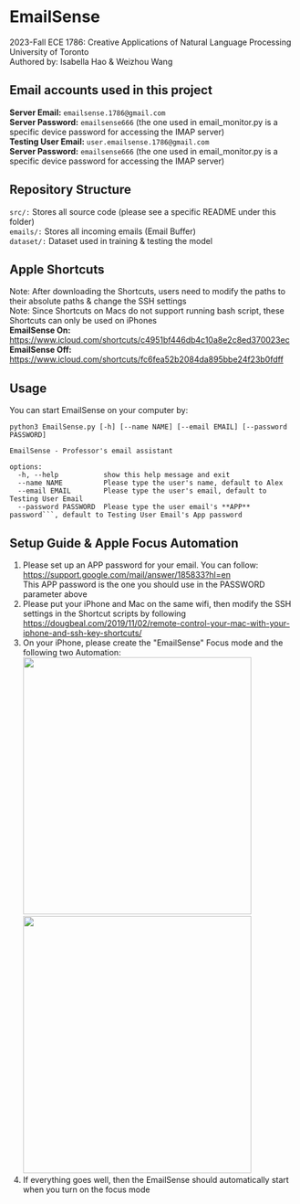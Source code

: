 # EmailSense
2023-Fall ECE 1786: Creative Applications of Natural Language Processing <br/>
University of Toronto <br/>
Authored by: Isabella Hao & Weizhou Wang <br/>

## Email accounts used in this project
**Server Email:** ```emailsense.1786@gmail.com```<br/>
**Server Password:** ```emailsense666``` (the one used in email_monitor.py is a specific device password for accessing the IMAP server)<br/>
**Testing User Email:** ```user.emailsense.1786@gmail.com```<br/>
**Server Password:** ```emailsense666``` (the one used in email_monitor.py is a specific device password for accessing the IMAP server)<br/>

## Repository Structure
```src/:``` Stores all source code (please see a specific README under this folder)<br/>
```emails/:``` Stores all incoming emails (Email Buffer)<br/>
```dataset/:``` Dataset used in training & testing the model<br/>

## Apple Shortcuts
Note: After downloading the Shortcuts, users need to modify the paths to their absolute paths & change the SSH settings <br/>
Note: Since Shortcuts on Macs do not support running bash script, these Shortcuts can only be used on iPhones <br/>
**EmailSense On:** https://www.icloud.com/shortcuts/c4951bf446db4c10a8e2c8ed370023ec <br/>
**EmailSense Off:** https://www.icloud.com/shortcuts/fc6fea52b2084da895bbe24f23b0fdff <br/>

## Usage
You can start EmailSense on your computer by:
```
python3 EmailSense.py [-h] [--name NAME] [--email EMAIL] [--password PASSWORD]

EmailSense - Professor's email assistant

options:
  -h, --help           show this help message and exit
  --name NAME          Please type the user's name, default to Alex
  --email EMAIL        Please type the user's email, default to Testing User Email
  --password PASSWORD  Please type the user email's **APP** password```, default to Testing User Email's App password
```

## Setup Guide & Apple Focus Automation
1. Please set up an APP password for your email. You can follow: https://support.google.com/mail/answer/185833?hl=en <br/>
   This APP password is the one you should use in the PASSWORD parameter above
2. Please put your iPhone and Mac on the same wifi, then modify the SSH settings in the Shortcut scripts by following https://dougbeal.com/2019/11/02/remote-control-your-mac-with-your-iphone-and-ssh-key-shortcuts/ <br/>
3. On your iPhone, please create the "EmailSense" Focus mode and the following two Automation: <br/>
   <img src="https://github.com/ece1786-2023/EmailSense/assets/59983226/567a3de4-31b6-43d6-be73-82b031de17ea" width="400" height="450">
   <img src="https://github.com/ece1786-2023/EmailSense/assets/59983226/bdc4bc9e-fa6e-4163-bb3a-4c041830f89b" width="400" height="450"> <br/>
4. If everything goes well, then the EmailSense should automatically start when you turn on the focus mode
   
